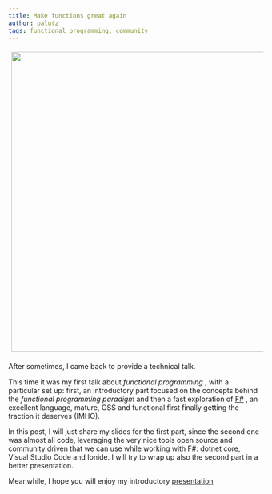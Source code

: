 ```yaml
---
title: Make functions great again
author: palutz
tags: functional programming, community
---
```


<img src="https://palutz.github.io/introToFunctional/images/makefunctions2.jpg" style="margin: 6px;" width=600 />

After sometimes, I came back to provide a technical talk.

This time it was my first talk about *functional programming* , with a particular set up: first, an introductory part focused on the concepts behind the *functional programming paradigm* and then a fast exploration of [F#](http://fsharp.org) , an excellent language, mature, OSS and functional first finally getting the traction it deserves (IMHO).

In this post, I will just share my slides for the first part, since the second one was almost all code, leveraging the very nice tools open source and community driven that we can use while working with F#: dotnet core, Visual Studio Code and Ionide. I will try to wrap up also the second part in a better presentation.

Meanwhile, I hope you will enjoy my introductory [presentation](https://palutz.github.io/introToFunctional/)

